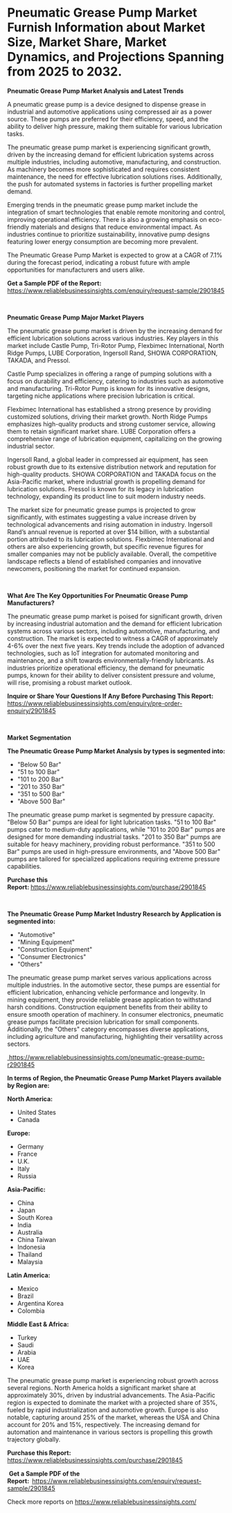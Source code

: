 <p><h1>Pneumatic Grease Pump Market Furnish Information about Market Size, Market Share, Market Dynamics, and Projections Spanning from 2025 to 2032.</h1></p><p><strong>Pneumatic Grease Pump Market Analysis and Latest Trends</strong></p>
<p><p>A pneumatic grease pump is a device designed to dispense grease in industrial and automotive applications using compressed air as a power source. These pumps are preferred for their efficiency, speed, and the ability to deliver high pressure, making them suitable for various lubrication tasks.</p><p>The pneumatic grease pump market is experiencing significant growth, driven by the increasing demand for efficient lubrication systems across multiple industries, including automotive, manufacturing, and construction. As machinery becomes more sophisticated and requires consistent maintenance, the need for effective lubrication solutions rises. Additionally, the push for automated systems in factories is further propelling market demand.</p><p>Emerging trends in the pneumatic grease pump market include the integration of smart technologies that enable remote monitoring and control, improving operational efficiency. There is also a growing emphasis on eco-friendly materials and designs that reduce environmental impact. As industries continue to prioritize sustainability, innovative pump designs featuring lower energy consumption are becoming more prevalent.</p><p>The Pneumatic Grease Pump Market is expected to grow at a CAGR of 7.1% during the forecast period, indicating a robust future with ample opportunities for manufacturers and users alike.</p></p>
<p><strong>Get a Sample PDF of the Report:&nbsp;</strong> <a href="https://www.reliablebusinessinsights.com/enquiry/request-sample/2901845?utm_campaign=3134&utm_medium=2&utm_source=Github&utm_content=ia&utm_term=16032025&utm_id=pneumatic-grease-pump">https://www.reliablebusinessinsights.com/enquiry/request-sample/2901845</a></p>
<p>&nbsp;</p>
<p><strong>Pneumatic Grease Pump Major Market Players</strong></p>
<p><p>The pneumatic grease pump market is driven by the increasing demand for efficient lubrication solutions across various industries. Key players in this market include Castle Pump, Tri-Rotor Pump, Flexbimec International, North Ridge Pumps, LUBE Corporation, Ingersoll Rand, SHOWA CORPORATION, TAKADA, and Pressol.</p><p>Castle Pump specializes in offering a range of pumping solutions with a focus on durability and efficiency, catering to industries such as automotive and manufacturing. Tri-Rotor Pump is known for its innovative designs, targeting niche applications where precision lubrication is critical. </p><p>Flexbimec International has established a strong presence by providing customized solutions, driving their market growth. North Ridge Pumps emphasizes high-quality products and strong customer service, allowing them to retain significant market share. LUBE Corporation offers a comprehensive range of lubrication equipment, capitalizing on the growing industrial sector.</p><p>Ingersoll Rand, a global leader in compressed air equipment, has seen robust growth due to its extensive distribution network and reputation for high-quality products. SHOWA CORPORATION and TAKADA focus on the Asia-Pacific market, where industrial growth is propelling demand for lubrication solutions. Pressol is known for its legacy in lubrication technology, expanding its product line to suit modern industry needs.</p><p>The market size for pneumatic grease pumps is projected to grow significantly, with estimates suggesting a value increase driven by technological advancements and rising automation in industry. Ingersoll Rand’s annual revenue is reported at over $14 billion, with a substantial portion attributed to its lubrication solutions. Flexbimec International and others are also experiencing growth, but specific revenue figures for smaller companies may not be publicly available. Overall, the competitive landscape reflects a blend of established companies and innovative newcomers, positioning the market for continued expansion.</p></p>
<p>&nbsp;</p>
<p><strong>What Are The Key Opportunities For Pneumatic Grease Pump Manufacturers?</strong></p>
<p><p>The pneumatic grease pump market is poised for significant growth, driven by increasing industrial automation and the demand for efficient lubrication systems across various sectors, including automotive, manufacturing, and construction. The market is expected to witness a CAGR of approximately 4-6% over the next five years. Key trends include the adoption of advanced technologies, such as IoT integration for automated monitoring and maintenance, and a shift towards environmentally-friendly lubricants. As industries prioritize operational efficiency, the demand for pneumatic pumps, known for their ability to deliver consistent pressure and volume, will rise, promising a robust market outlook.</p></p>
<p><strong>Inquire or Share Your Questions If Any Before Purchasing This Report:</strong> <a href="https://www.reliablebusinessinsights.com/enquiry/pre-order-enquiry/2901845?utm_campaign=3134&utm_medium=2&utm_source=Github&utm_content=ia&utm_term=16032025&utm_id=pneumatic-grease-pump">https://www.reliablebusinessinsights.com/enquiry/pre-order-enquiry/2901845</a></p>
<p>&nbsp;</p>
<p><strong>Market Segmentation</strong></p>
<p><strong>The Pneumatic Grease Pump Market Analysis by types is segmented into:</strong></p>
<p><ul><li>"Below 50 Bar"</li><li>"51 to 100 Bar"</li><li>"101 to 200 Bar"</li><li>"201 to 350 Bar"</li><li>"351 to 500 Bar"</li><li>"Above 500 Bar"</li></ul></p>
<p><p>The pneumatic grease pump market is segmented by pressure capacity. "Below 50 Bar" pumps are ideal for light lubrication tasks. "51 to 100 Bar" pumps cater to medium-duty applications, while "101 to 200 Bar" pumps are designed for more demanding industrial tasks. "201 to 350 Bar" pumps are suitable for heavy machinery, providing robust performance. "351 to 500 Bar" pumps are used in high-pressure environments, and "Above 500 Bar" pumps are tailored for specialized applications requiring extreme pressure capabilities.</p></p>
<p><strong>Purchase this Report:&nbsp;</strong><a href="https://www.reliablebusinessinsights.com/purchase/2901845?utm_campaign=3134&utm_medium=2&utm_source=Github&utm_content=ia&utm_term=16032025&utm_id=pneumatic-grease-pump">https://www.reliablebusinessinsights.com/purchase/2901845</a></p>
<p>&nbsp;</p>
<p><strong>The Pneumatic Grease Pump Market Industry Research by Application is segmented into:</strong></p>
<p><ul><li>"Automotive"</li><li>"Mining Equipment"</li><li>"Construction Equipment"</li><li>"Consumer Electronics"</li><li>"Others"</li></ul></p>
<p><p>The pneumatic grease pump market serves various applications across multiple industries. In the automotive sector, these pumps are essential for efficient lubrication, enhancing vehicle performance and longevity. In mining equipment, they provide reliable grease application to withstand harsh conditions. Construction equipment benefits from their ability to ensure smooth operation of machinery. In consumer electronics, pneumatic grease pumps facilitate precision lubrication for small components. Additionally, the "Others" category encompasses diverse applications, including agriculture and manufacturing, highlighting their versatility across sectors.</p></p>
<p><a href="https://www.reliablebusinessinsights.com/pneumatic-grease-pump-r2901845?utm_campaign=3134&utm_medium=2&utm_source=Github&utm_content=ia&utm_term=16032025&utm_id=pneumatic-grease-pump">&nbsp;https://www.reliablebusinessinsights.com/pneumatic-grease-pump-r2901845</a></p>
<p><strong>In terms of Region, the Pneumatic Grease Pump Market Players available by Region are:</strong></p>
<p>
    <p> <strong> North America: </strong>
        <ul>
            <li>United States</li>
            <li>Canada</li>
        </ul>
        </p> 
    <p> <strong> Europe: </strong>
        <ul>
            <li>Germany</li>
            <li>France</li>
            <li>U.K.</li>
            <li>Italy</li>
            <li>Russia</li>
        </ul>
        </p> 
    <p> <strong> Asia-Pacific: </strong>
        <ul>
            <li>China</li>
            <li>Japan</li>
            <li>South Korea</li>
            <li>India</li>
            <li>Australia</li>
            <li>China Taiwan</li>
            <li>Indonesia</li>
            <li>Thailand</li>
            <li>Malaysia</li>
        </ul>
        </p> 
    <p> <strong> Latin America: </strong>
        <ul>
            <li>Mexico</li>
            <li>Brazil</li>
            <li>Argentina Korea</li>
            <li>Colombia</li>
        </ul>
        </p> 
    <p> <strong> Middle East & Africa: </strong>
        <ul>
            <li>Turkey</li>
            <li>Saudi</li>
            <li>Arabia</li>
            <li>UAE</li>
            <li>Korea</li>
        </ul>
    </p>
    </p>
<p><p>The pneumatic grease pump market is experiencing robust growth across several regions. North America holds a significant market share at approximately 30%, driven by industrial advancements. The Asia-Pacific region is expected to dominate the market with a projected share of 35%, fueled by rapid industrialization and automotive growth. Europe is also notable, capturing around 25% of the market, whereas the USA and China account for 20% and 15%, respectively. The increasing demand for automation and maintenance in various sectors is propelling this growth trajectory globally.</p></p>
<p><strong>Purchase this Report: </strong><a href="https://www.reliablebusinessinsights.com/purchase/2901845?utm_campaign=3134&utm_medium=2&utm_source=Github&utm_content=ia&utm_term=16032025&utm_id=pneumatic-grease-pump">https://www.reliablebusinessinsights.com/purchase/2901845</a></p>
<p>&nbsp;<strong>Get a Sample PDF of the Report:&nbsp;&nbsp;</strong><a href="https://www.reliablebusinessinsights.com/enquiry/request-sample/2901845?utm_campaign=3134&utm_medium=2&utm_source=Github&utm_content=ia&utm_term=16032025&utm_id=pneumatic-grease-pump">https://www.reliablebusinessinsights.com/enquiry/request-sample/2901845</a></p>
<p><strong></strong></p>
<p>Check more reports on <a href="https://www.reliablebusinessinsights.com/?utm_campaign=3134&utm_medium=2&utm_source=Github&utm_content=ia&utm_term=16032025&utm_id=pneumatic-grease-pump">https://www.reliablebusinessinsights.com/</a></p>